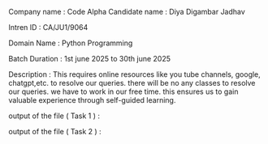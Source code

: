 

Company name : Code Alpha
Candidate name : Diya Digambar Jadhav

Intren ID : CA/JU1/9064

Domain Name : Python  Programming

Batch Duration : 1st june 2025 to 30th june 2025



Description : This requires online resources like you tube channels, google, chatgpt,etc. to resolve our queries. there will be no any classes to resolve our queries. we have to work in our free time. this ensures us to gain valuable experience through self-guided learning.

output of the file ( Task 1 ) : 



output of the file ( Task 2 ) :



